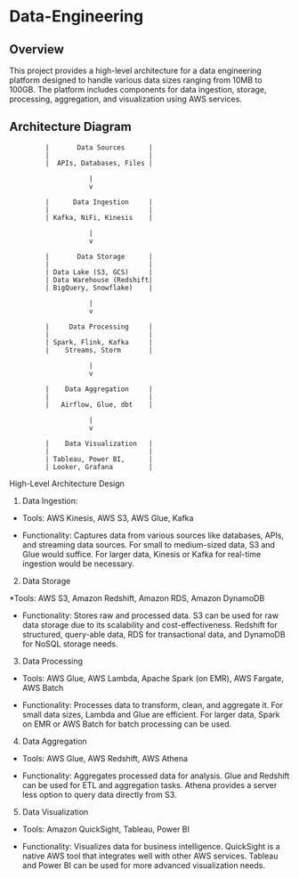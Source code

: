 # Data-Engineering

## Overview
This project provides a high-level architecture for a data engineering platform designed to handle various data sizes ranging from 10MB to 100GB. The platform includes components for data ingestion, storage, processing, aggregation, and visualization using AWS services.

## Architecture Diagram

             
             |       Data Sources      |
             |                         |
             |  APIs, Databases, Files |
             
                        |
                        v
             
             |      Data Ingestion     |
             |                         |
             | Kafka, NiFi, Kinesis    |
             
                        |
                        v
             
             |       Data Storage      |
             |                         |
             | Data Lake (S3, GCS)     |
             | Data Warehouse (Redshift|
             | BigQuery, Snowflake)    |
             
                        |
                        v
            
             |     Data Processing     |
             |                         |
             | Spark, Flink, Kafka     |
             |    Streams, Storm       |
             
                        |
                        v
             
             |    Data Aggregation     |
             |                         |
             |   Airflow, Glue, dbt    |
             
                        |
                        v
             
             |    Data Visualization   |
             |                         |
             | Tableau, Power BI,      |
             | Looker, Grafana         |
             


High-Level Architecture Design
             
1.	Data Ingestion:
   
*	Tools: AWS Kinesis, AWS S3, AWS Glue, Kafka

* Functionality: Captures data from various sources like databases, APIs, and streaming data sources. For small to medium-sized data, S3 and Glue would suffice. For larger data, Kinesis or Kafka for real-time ingestion would be necessary.

2.	Data Storage
   
*Tools: AWS S3, Amazon Redshift, Amazon RDS, Amazon DynamoDB

* Functionality: Stores raw and processed data. S3 can be used for raw data storage due to its scalability and cost-effectiveness. Redshift for structured, query-able data, RDS for transactional data, and DynamoDB for NoSQL storage needs.

3.	Data Processing
   
*	Tools: AWS Glue, AWS Lambda, Apache Spark (on EMR), AWS Fargate, AWS Batch

*	Functionality: Processes data to transform, clean, and aggregate it. For small data sizes, Lambda and Glue are efficient. For larger data, Spark on EMR or AWS Batch for batch processing can be used.

4.	Data Aggregation
   
*	Tools: AWS Glue, AWS Redshift, AWS Athena

*	Functionality: Aggregates processed data for analysis. Glue and Redshift can be used for ETL and aggregation tasks. Athena provides a server less option to query data directly from S3.

5.	Data Visualization
   
*	Tools: Amazon QuickSight, Tableau, Power BI

*	Functionality: Visualizes data for business intelligence. QuickSight is a native AWS tool that integrates well with other AWS services. Tableau and Power BI can be used for more advanced visualization needs.

